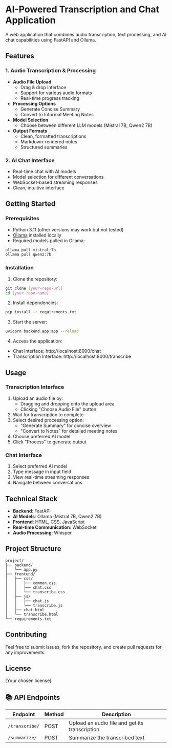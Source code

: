 # AI-Powered Transcription and Chat Application

A web application that combines audio transcription, text processing, and AI chat capabilities using FastAPI and Ollama.

## Features

### 1. Audio Transcription & Processing
- **Audio File Upload**
  - Drag & drop interface
  - Support for various audio formats
  - Real-time progress tracking
- **Processing Options**
  - Generate Concise Summary
  - Convert to Informal Meeting Notes
- **Model Selection**
  - Choose between different LLM models (Mistral 7B, Qwen2 7B)
- **Output Formats**
  - Clean, formatted transcriptions
  - Markdown-rendered notes
  - Structured summaries

### 2. AI Chat Interface
- Real-time chat with AI models
- Model selection for different conversations
- WebSocket-based streaming responses
- Clean, intuitive interface

## Getting Started

### Prerequisites
- Python 3.11 (other versions may work but not tested)
- [Ollama](https://ollama.ai/) installed locally
- Required models pulled in Ollama:
```bash
ollama pull mistral:7b
ollama pull qwen2:7b
```

### Installation

1. Clone the repository:
```bash
git clone [your-repo-url]
cd [your-repo-name]
```

2. Install dependencies:
```bash
pip install -r requirements.txt
```

3. Start the server:
```bash
uvicorn backend.app:app --reload
```

4. Access the application:
- Chat Interface: http://localhost:8000/chat
- Transcription Interface: http://localhost:8000/transcribe

## Usage

### Transcription Interface
1. Upload an audio file by:
   - Dragging and dropping onto the upload area
   - Clicking "Choose Audio File" button
2. Wait for transcription to complete
3. Select desired processing option:
   - "Generate Summary" for concise overview
   - "Convert to Notes" for detailed meeting notes
4. Choose preferred AI model
5. Click "Process" to generate output

### Chat Interface
1. Select preferred AI model
2. Type message in input field
3. View real-time streaming responses
4. Navigate between conversations

## Technical Stack
- **Backend**: FastAPI
- **AI Models**: Ollama (Mistral 7B, Qwen2 7B)
- **Frontend**: HTML, CSS, JavaScript
- **Real-time Communication**: WebSocket
- **Audio Processing**: Whisper

## Project Structure
```
project/
├── backend/
│   └── app.py
├── frontend/
│   ├── css/
│   │   ├── common.css
│   │   ├── chat.css
│   │   └── transcribe.css
│   ├── js/
│   │   ├── chat.js
│   │   └── transcribe.js
│   ├── chat.html
│   └── transcribe.html
└── requirements.txt
```

## Contributing
Feel free to submit issues, fork the repository, and create pull requests for any improvements.

## License
[Your chosen license]

## 📚 API Endpoints

| Endpoint | Method | Description |
|----------|--------|-------------|
| `/transcribe/` | POST | Upload an audio file and get its transcription |
| `/summarize/` | POST | Summarize the transcribed text |


